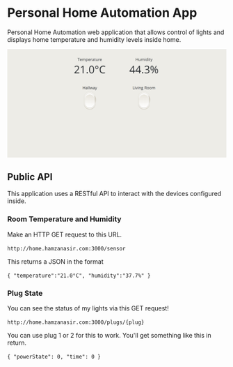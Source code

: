 # Personal Home Automation App
Personal Home Automation web application that allows control of lights and displays home temperature and humidity levels inside home.

![Image of Home Web Interface](/static/home_webinterface.PNG)

## Public API

This application uses a RESTful API to interact with the devices configured inside.

### Room Temperature and Humidity

Make an HTTP GET request to this URL.

`http://home.hamzanasir.com:3000/sensor`

This returns a JSON in the format

`{
   "temperature":"21.0°C",
   "humidity":"37.7%"
 }`

### Plug State

You can see the status of my lights via this GET request!

`http://home.hamzanasir.com:3000/plugs/{plug}`

You can use plug 1 or 2 for this to work. You'll get something like this in return.

`{
    "powerState": 0,
    "time": 0
 }`
